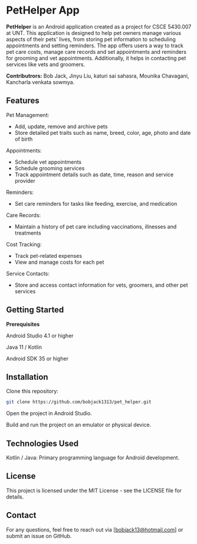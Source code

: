 # PetHelper App

**PetHelper** is an Android application created as a project for CSCE 5430.007 at UNT. This application is designed to help pet owners manage various aspects of their pets' lives, from storing pet information to scheduling appointments and setting reminders. The app offers users a way to track pet care costs, manage care records and set appointments and reminders for grooming and vet appointments. Additionally, it helps in contacting pet services like vets and groomers.


**Contributrors:** Bob Jack, Jinyu Liu, katuri sai sahasra, Mounika Chavagani, Kancharla venkata sowmya.

## Features

Pet Management:
* Add, update, remove and archive pets
* Store detailed pet traits such as name, breed, color, age, photo and date of birth

Appointments:
* Schedule vet appointments
* Schedule grooming services
* Track appointment details such as date, time, reason and service provider

Reminders:
* Set care reminders for tasks like feeding, exercise, and medication

Care Records:
* Maintain a history of pet care including vaccinations, illnesses and treatments

Cost Tracking:
* Track pet-related expenses
* View and manage costs for each pet

Service Contacts:
* Store and access contact information for vets, groomers, and other pet services

## Getting Started
**Prerequisites**

Android Studio 4.1 or higher

Java 11 / Kotlin

Android SDK 35 or higher

## Installation
Clone this repository:

```bash
git clone https://github.com/bobjack1313/pet_helper.git
```

Open the project in Android Studio.

Build and run the project on an emulator or physical device.

## Technologies Used
Kotlin / Java: Primary programming language for Android development.

## License
This project is licensed under the MIT License - see the LICENSE file for details.

## Contact
For any questions, feel free to reach out via [bobjack13@hotmail.com] or submit an issue on GitHub.
